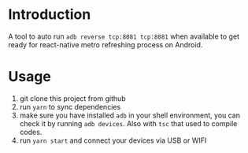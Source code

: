 # Introduction
A tool to auto run `adb reverse tcp:8081 tcp:8081` when available to get ready for react-native metro refreshing process on Android.
# Usage
1. git clone this project from github
2. run `yarn` to sync dependencies
3. make sure you have installed `adb` in your shell environment, you can check it by running `adb devices`. Also with `tsc` that used to compile codes.
4. run `yarn start` and connect your devices via USB or WIFI
